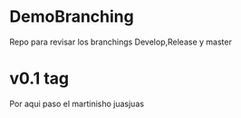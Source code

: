 # DemoBranching
Repo para revisar los branchings Develop,Release y master
# v0.1 tag

Por aqui paso el martinisho juasjuas
